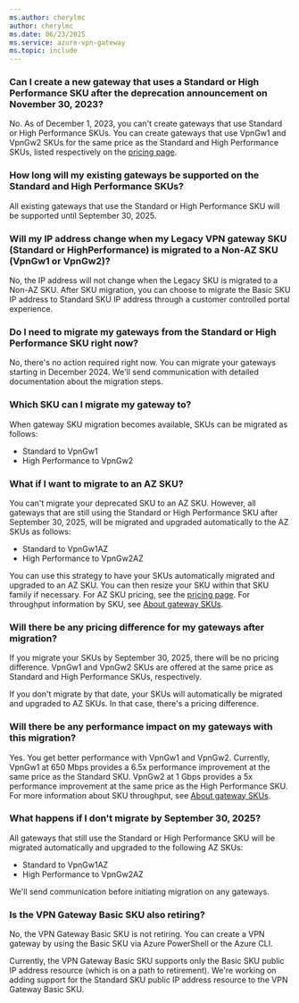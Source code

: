 ```yaml
---
ms.author: cherylmc
author: cherylmc
ms.date: 06/23/2025
ms.service: azure-vpn-gateway
ms.topic: include
---
```


### Can I create a new gateway that uses a Standard or High Performance SKU after the deprecation announcement on November 30, 2023?
  
No. As of December 1, 2023, you can't create gateways that use Standard or High Performance SKUs. You can create gateways that use VpnGw1 and VpnGw2 SKUs for the same price as the Standard and High Performance SKUs, listed respectively on the [pricing page](https://azure.microsoft.com/pricing/details/vpn-gateway/).

### How long will my existing gateways be supported on the Standard and High Performance SKUs?

All existing gateways that use the Standard or High Performance SKU will be supported until September 30, 2025.

### Will my IP address change when my Legacy VPN gateway SKU (Standard or HighPerformance) is migrated to a Non-AZ SKU (VpnGw1 or VpnGw2)?

No, the IP address will not change when the Legacy SKU is migrated to a Non-AZ SKU. After SKU migration, you can choose to migrate the Basic SKU IP address to Standard SKU IP address through a customer controlled portal experience. 

### Do I need to migrate my gateways from the Standard or High Performance SKU right now?
  
No, there's no action required right now. You can migrate your gateways starting in December 2024. We'll send communication with detailed documentation about the migration steps.

### Which SKU can I migrate my gateway to?

When gateway SKU migration becomes available, SKUs can be migrated as follows:

* Standard to VpnGw1
* High Performance to VpnGw2

### What if I want to migrate to an AZ SKU?

You can't migrate your deprecated SKU to an AZ SKU. However, all gateways that are still using the Standard or High Performance SKU after September 30, 2025, will be migrated and upgraded automatically to the AZ SKUs as follows:

* Standard to VpnGw1AZ
* High Performance to VpnGw2AZ

You can use this strategy to have your SKUs automatically migrated and upgraded to an AZ SKU. You can then resize your SKU within that SKU family if necessary. For AZ SKU pricing, see the [pricing page](https://azure.microsoft.com/pricing/details/vpn-gateway/). For throughput information by SKU, see [About gateway SKUs](https://go.microsoft.com/fwlink/?linkid=2256302).

### Will there be any pricing difference for my gateways after migration?

If you migrate your SKUs by September 30, 2025, there will be no pricing difference. VpnGw1 and VpnGw2 SKUs are offered at the same price as Standard and High Performance SKUs, respectively.

If you don't migrate by that date, your SKUs will automatically be migrated and upgraded to AZ SKUs. In that case, there's a pricing difference.

### Will there be any performance impact on my gateways with this migration?

Yes. You get better performance with VpnGw1 and VpnGw2. Currently, VpnGw1 at 650 Mbps provides a 6.5x performance improvement at the same price as the Standard SKU. VpnGw2 at 1 Gbps provides a 5x performance improvement at the same price as the High Performance SKU. For more information about SKU throughput, see [About gateway SKUs](https://go.microsoft.com/fwlink/?linkid=2256302).

### What happens if I don't migrate by September 30, 2025?

All gateways that still use the Standard or High Performance SKU will be migrated automatically and upgraded to the following AZ SKUs:

* Standard to VpnGw1AZ
* High Performance to VpnGw2AZ

We'll send communication before initiating migration on any gateways.

### Is the VPN Gateway Basic SKU also retiring?

No, the VPN Gateway Basic SKU is not retiring. You can create a VPN gateway by using the Basic SKU via Azure PowerShell or the Azure CLI.

Currently, the VPN Gateway Basic SKU supports only the Basic SKU public IP address resource (which is on a path to retirement). We're working on adding support for the Standard SKU public IP address resource to the VPN Gateway Basic SKU.
